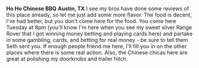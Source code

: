 **Ho Ho Chinese BBQ**
**Austin, TX**
I see my bros have done some reviews of this place already, so let me just add some more flavor. The food is decent, I've had better, but you don't come here for the food. You come here Tuesday at 8pm (you'll know I'm here when you see my sweet silver Range Rover that I got winning money betting and playing cards here) and partake in some gambling, cards, and betting for real money - be sure to tell them Seth sent you. If enough people friend me here, I'll fill you in on the other places where there is some real action. Also, the Chinese chicas here are great at polishing my doorknobs and trailer hitch.
